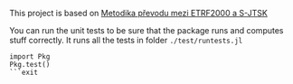 This project is based on [Metodika převodu mezi ETRF2000 a S-JTSK](https://www.cuzk.cz/Zememerictvi/Geodeticke-zaklady-na-uzemi-CR/GNSS/Nova-realizace-systemu-ETRS89-v-CR/Metodika-prevodu-ETRF2000-vs-S-JTSK-var2(101208).aspx)


You can run the unit tests to be sure that the package runs and computes stuff correctly.
It runs all the tests in folder ```./test/runtests.jl```
```
import Pkg
Pkg.test()
```exit